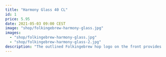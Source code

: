 ```yaml
---
title: "Harmony Glass 40 CL"
id: 1
price: 5.95
date: 2021-05-03 09:00 CEST
image: "shop/folkingebrew-harmony-glass.jpg"
images:
  - "shop/folkingebrew-harmony-glass.jpg"
  - "shop/folkingebrew-harmony-glass-2.jpg"
description: "The outlined Folkingebrew hop logo on the front provides a nice contrast to the hazy beer in the glass. On the back you’ll find our word mark."
---
```

